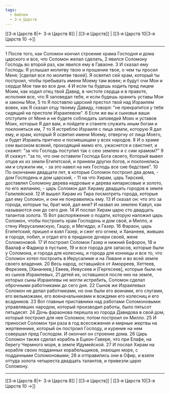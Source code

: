 ```yaml
---
tags:
  - Библия
  - 3-я_Царств
---
```

[[3-я Царств 8|← 3-я Царств 8]] | [[3-я Царств]] | [[3-я Царств 10|3-я Царств 10 →]]

---
1 После того, как Соломон кончил строение храма Господня и дома царского и все, что Соломон желал сделать,
2 явился Соломону Господь во второй раз, как явился ему в Гаваоне.
3 И сказал ему Господь: Я услышал молитву твою и прошение твое, о чем ты просил Меня; [сделал все по молитве твоей]. Я освятил сей храм, который ты построил, чтобы пребывать имени Моему там вовек; и будут очи Мои и сердце Мое там во все дни.
4 И если ты будешь ходить пред лицем Моим, как ходил отец твой Давид, в чистоте сердца и в правоте, исполняя все, что Я заповедал тебе, и если будешь хранить уставы Мои и законы Мои,
5 то Я поставлю царский престол твой над Израилем вовек, как Я сказал отцу твоему Давиду, говоря: "не прекратится у тебя сидящий на престоле Израилевом".
6 Если же вы и сыновья ваши отступите от Меня и не будете соблюдать заповедей Моих и уставов Моих, которые Я дал вам, и пойдете и станете служить иным богам и поклоняться им,
7 то Я истреблю Израиля с лица земли, которую Я дал ему, и храм, который Я освятил имени Моему, отвергну от лица Моего, и будет Израиль притчею и посмешищем у всех народов.
8 И о храме сем высоком всякий, проходящий мимо его, ужаснется и свистнет, и скажет: "за что Господь поступил так с сею землею и с сим храмом?"
9 И скажут: "за то, что они оставили Господа Бога своего, Который вывел отцов их из земли Египетской, и приняли других богов, и поклонялись им и служили им, - за это навел на них Господь все сие бедствие".
10 По окончании двадцати лет, в которые Соломон построил два дома, - дом Господень и дом царский, -
11 на что Хирам, царь Тирский, доставлял Соломону дерева кедровые и дерева кипарисовые и золото, по его желанию, - царь Соломон дал Хираму двадцать городов в земле Галилейской.
12 И вышел Хирам из Тира посмотреть города, которые дал ему Соломон, и они не понравились ему.
13 И сказал он: что это за города, которые ты, брат мой, дал мне? И назвал их землею Кавул, как называются они до сего дня.
14 И послал Хирам царю сто двадцать талантов золота.
15 Вот распоряжение о подати, которую наложил царь Соломон, чтобы построить храм Господень и дом свой, и Милло, и стену Иерусалимскую, Гацор, и Мегиддо, и Газер.
16 Фараон, царь Египетский, пришел и взял Газер, и сжег его огнем, и Хананеев, живших в городе, побил, и отдал его в приданое дочери своей, жене Соломоновой.
17 И построил Соломон Газер и нижний Бефорон,
18 и Ваалаф и Фадмор в пустыне,
19 и все города для запасов, которые были у Соломона, и города для колесниц, и города для конницы и все то, что Соломон хотел построить в Иерусалиме и на Ливане и во всей земле своего владения.
20 Весь народ, оставшийся от Аморреев, Хеттеев, Ферезеев, [Хананеев,] Евеев, Иевусеев и [Гергесеев], которые были не из сынов Израилевых,
21 детей их, оставшихся после них на земле, которых сыны Израилевы не могли истребить, Соломон сделал оброчными работниками до сего дня.
22 Сынов же Израилевых Соломон не делал работниками, но они были его воинами, его слугами, его вельможами, его военачальниками и вождями его колесниц и его всадников.
23 Вот главные приставники над работами Соломоновыми: управлявших народом, который производил работы, было пятьсот пятьдесят.
24 Дочь фараонова перешла из города Давидова в свой дом, который построил для нее Соломон; потом построил он Милло.
25 И приносил Соломон три раза в год всесожжения и мирные жертвы на жертвеннике, который он построил Господу, и курение на нем совершал пред Господом. И окончил он строение дома.
26 Царь Соломон также сделал корабль в Ецион-Гавере, что при Елафе, на берегу Чермного моря, в земле Идумейской.
27 И послал Хирам на корабле своих подданных корабельщиков, знающих море, с подданными Соломоновыми;
28 и отправились они в Офир, и взяли оттуда золота четыреста двадцать талантов, и привезли царю Соломону.

---
[[3-я Царств 8|← 3-я Царств 8]] | [[3-я Царств]] | [[3-я Царств 10|3-я Царств 10 →]]